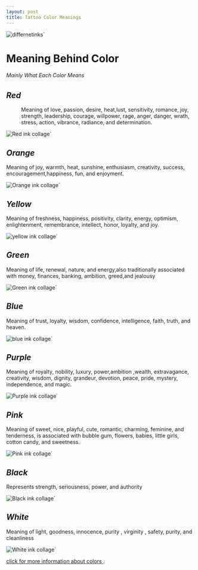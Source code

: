 ```yaml
---
layout: post
title: Tattoo Color Meanings 
---
```



![differnetinks](/images/IMG_6434.JPG)`



# Meaning Behind Color 
###### Mainly What Each Color Means


## <dt>*Red*</dt>
 <dd>Meaning of  love, passion, desire, heat,lust, sensitivity, romance, joy, strength, leadership, courage, willpower, rage, anger, danger, wrath, stress, action, vibrance, radiance, and determination.</dd>
 


![Red ink collage](/images/IMG_6369.JPG)`


## *Orange*
 Meaning of joy, warmth, heat, sunshine, enthusiasm, creativity, success, encouragement,happiness, fun, and enjoyment.
 

![Orange ink collage](/images/IMG_6380.JPG)`


## *Yellow*

 Meaning of freshness, happiness, positivity, clarity, energy, optimism, enlightenment, remembrance, intellect, honor, loyalty, and joy. 
 
 
![yellow ink collage](/images/IMG_6387.JPG)` 
 
## *Green* 

Meaning of life, renewal, nature, and energy,also traditionally associated with money, finances, banking, ambition, greed,and  jealousy


![Green ink collage](/images/IMG_6393.JPG)`


## *Blue*

Meaning of trust, loyalty, wisdom, confidence, intelligence, faith, truth, and heaven.


![blue ink collage](/images/IMG_6422.JPG)`

## *Purple*
 Meaning of royalty, nobility, luxury, power,ambition ,wealth, extravagance, creativity, wisdom, dignity, grandeur, devotion, peace, pride, mystery, independence, and magic.
 
 
 ![Purple ink collage](/images/IMG_6423.JPG)`
 
## *Pink*
 Meaning of sweet, nice, playful, cute, romantic, charming, feminine, and tenderness, is associated with bubble gum, flowers, babies, little girls, cotton candy, and sweetness.
 
 
 ![Pink ink collage](/images/IMG_6424.JPG)`
## *Black*
Represents strength, seriousness, power, and authority


![Black ink collage](/images/IMG_6426.JPG)`





## *White*
 Meaning of light, goodness, innocence, purity , virginity , safety, purity, and cleanliness
 

![White ink collage](/images/IMG_6425.JPG)`


[click for more information about colors ](https://www.empower-yourself-with-color-psychology.com/meaning-of-colors.html).


